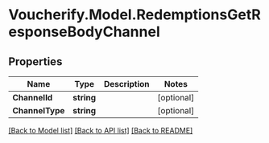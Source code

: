 # Voucherify.Model.RedemptionsGetResponseBodyChannel

## Properties

Name | Type | Description | Notes
------------ | ------------- | ------------- | -------------
**ChannelId** | **string** |  | [optional] 
**ChannelType** | **string** |  | [optional] 

[[Back to Model list]](../../README.md#documentation-for-models) [[Back to API list]](../../README.md#documentation-for-api-endpoints) [[Back to README]](../../README.md)

